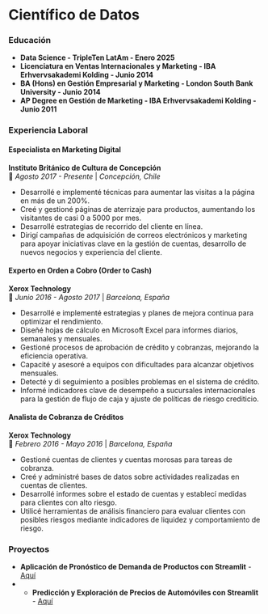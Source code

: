 # Científico de Datos

### Educación

* **Data Science - TripleTen LatAm - Enero 2025**  
* **Licenciatura en Ventas Internacionales y Marketing - IBA Erhvervsakademi Kolding - Junio 2014**  
* **BA (Hons) en Gestión Empresarial y Marketing - London South Bank University - Junio 2014**  
* **AP Degree en Gestión de Marketing - IBA Erhvervsakademi Kolding - Junio 2011**  

### Experiencia Laboral

#### Especialista en Marketing Digital  
**Instituto Británico de Cultura de Concepción**  
📍 *Agosto 2017 - Presente* | *Concepción, Chile*  
- Desarrollé e implementé técnicas para aumentar las visitas a la página en más de un 200%.
- Creé y gestioné páginas de aterrizaje para productos, aumentando los visitantes de casi 0 a 5000 por mes.
- Desarrollé estrategias de recorrido del cliente en línea.
- Dirigí campañas de adquisición de correos electrónicos y marketing para apoyar iniciativas clave en la gestión de cuentas, desarrollo de nuevos negocios y experiencia del cliente.

#### Experto en Orden a Cobro (Order to Cash)  
**Xerox Technology**  
📍 *Junio 2016 - Agosto 2017* | *Barcelona, España*  
- Desarrollé e implementé estrategias y planes de mejora continua para optimizar el rendimiento.
- Diseñé hojas de cálculo en Microsoft Excel para informes diarios, semanales y mensuales.
- Gestioné procesos de aprobación de crédito y cobranzas, mejorando la eficiencia operativa.
- Capacité y asesoré a equipos con dificultades para alcanzar objetivos mensuales.
- Detecté y di seguimiento a posibles problemas en el sistema de crédito.
- Informé indicadores clave de desempeño a sucursales internacionales para la gestión de flujo de caja y ajuste de políticas de riesgo crediticio.

#### Analista de Cobranza de Créditos  
**Xerox Technology**  
📍 *Febrero 2016 - Mayo 2016* | *Barcelona, España*  
- Gestioné cuentas de clientes y cuentas morosas para tareas de cobranza.
- Creé y administré bases de datos sobre actividades realizadas en cuentas de clientes.
- Desarrollé informes sobre el estado de cuentas y establecí medidas para clientes con alto riesgo.
- Utilicé herramientas de análisis financiero para evaluar clientes con posibles riesgos mediante indicadores de liquidez y comportamiento de riesgo.

### Proyectos
* **Aplicación de Pronóstico de Demanda de Productos con Streamlit** - [Aquí]([https://bokols.github.io/Prediccion_y_Exploracion_de_Precios_de_Automiviles_con_Streamlit/](https://bokols.github.io/Product-Demand-Forecasting-Application/))
* * **Predicción y Exploración de Precios de Automóviles con Streamlit** - [Aquí](https://bokols.github.io/Prediccion_y_Exploracion_de_Precios_de_Automiviles_con_Streamlit/)



